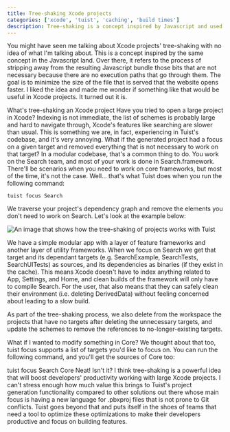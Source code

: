 ```yaml
---
title: Tree-shaking Xcode projects
categories: ['xcode', 'tuist', 'caching', 'build times']
description: Tree-shaking is a concept inspired by Javascript and used by Tuist to generate lean Xcode projects that are processed and compile faster.
---
```


You might have seen me talking about Xcode projects' tree-shaking with no idea of what I'm talking about. This is a concept inspired by the same concept in the Javascript land. Over there, it refers to the process of stripping away from the resulting Javascript bundle those bits that are not necessary because there are no execution paths that go through them. The goal is to minimize the size of the file that is served that the website opens faster. I liked the idea and made me wonder if something like that would be useful in Xcode projects. It turned out it is.

What's tree-shaking an Xcode project
Have you tried to open a large project in Xcode? Indexing is not immediate, the list of schemes is probably large and hard to navigate through, Xcode's features like searching are slower than usual. This is something we are, in fact, experiencing in Tuist's codebase, and it's very annoying. What if the generated project had a focus on a given target and removed everything that is not necessary to work on that target? In a modular codebase, that's a common thing to do. You work on the Search team, and most of your work is done in Search.framework. There'll be scenarios when you need to work on core frameworks, but most of the time, it's not the case. Well... that's what Tuist does when you run the following command:

```language-bash
tuist focus Search
```

We traverse your project's dependency graph and remove the elements you don't need to work on Search. Let's look at the example below:

![An image that shows how the tree-shaking of projects works with Tuist](/images/posts/tree-shake.png)

We have a simple modular app with a layer of feature frameworks and another layer of utility frameworks. When we focus on Search we get that target and its dependant targets (e.g. SearchExample, SearchTests, SearchUITests) as sources, and its dependencies as binaries (if they exist in the cache). This means Xcode doesn't have to index anything related to App, Settings, and Home, and clean builds of the framework will only have to compile Search. For the user, that also means that they can safely clean their environment (i.e. deleting DerivedData) without feeling concerned about leading to a slow build.

As part of the tree-shaking process, we also delete from the workspace the projects that have no targets after deleting the unnecessary targets, and update the schemes to remove the references to no-longer-existing targets.

What if I wanted to modify something in Core? We thought about that too, tuist focus supports a list of targets you'd like to focus on. You can run the following command, and you'll get the sources of Core too:

tuist focus Search Core
Neat! Isn't it? I think tree-shaking is a powerful idea that will boost developers' productivity working with large Xcode projects. I can't stress enough how much value this brings to Tuist's project generation functionality compared to other solutions out there whose main focus is having a new language for .pbxproj files that is not prone to Git conflicts. Tuist goes beyond that and puts itself in the shoes of teams that need a tool to optimize these optimizations to make their developers productive and focus on building features.
